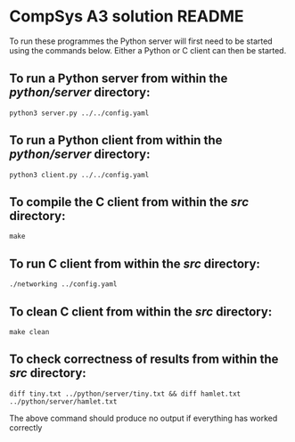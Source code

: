 # CompSys A3 solution README
To run these programmes the Python server will first need to be started using
the commands below. Either a Python or C client can then be started. 

## To run a Python server from within the *python/server* directory:
    python3 server.py ../../config.yaml

## To run a Python client from within the *python/server* directory:
    python3 client.py ../../config.yaml 

## To compile the C client from within the *src* directory:
    make

## To run C client from within the *src* directory:
    ./networking ../config.yaml

## To clean C client from within the *src* directory:
    make clean

## To check correctness of results from within the *src* directory:
    diff tiny.txt ../python/server/tiny.txt && diff hamlet.txt ../python/server/hamlet.txt
The above command should produce no output if everything has worked correctly
